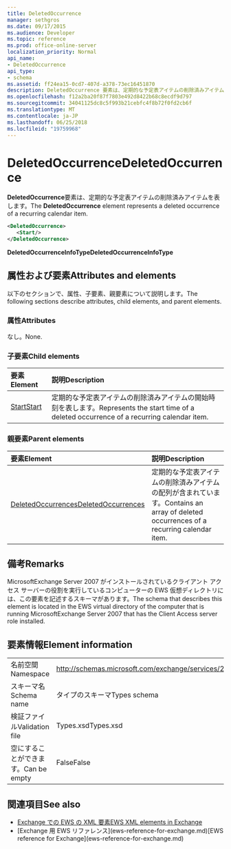 ```yaml
---
title: DeletedOccurrence
manager: sethgros
ms.date: 09/17/2015
ms.audience: Developer
ms.topic: reference
ms.prod: office-online-server
localization_priority: Normal
api_name:
- DeletedOccurrence
api_type:
- schema
ms.assetid: ff24ea15-0cd7-407d-a378-73ec16451870
description: DeletedOccurrence 要素は、定期的な予定表アイテムの削除済みアイテムを表します。
ms.openlocfilehash: f12a2ba20f87f7803e492d8422b68c8ecdf9d797
ms.sourcegitcommit: 34041125dc8c5f993b21cebfc4f8b72f0fd2cb6f
ms.translationtype: MT
ms.contentlocale: ja-JP
ms.lasthandoff: 06/25/2018
ms.locfileid: "19759968"
---
```

# <a name="deletedoccurrence"></a><span data-ttu-id="833d1-103">DeletedOccurrence</span><span class="sxs-lookup"><span data-stu-id="833d1-103">DeletedOccurrence</span></span>

<span data-ttu-id="833d1-104">**DeletedOccurrence**要素は、定期的な予定表アイテムの削除済みアイテムを表します。</span><span class="sxs-lookup"><span data-stu-id="833d1-104">The **DeletedOccurrence** element represents a deleted occurrence of a recurring calendar item.</span></span> 
  
```xml
<DeletedOccurrence>
   <Start/>
</DeletedOccurrence>
```

 <span data-ttu-id="833d1-105">**DeletedOccurrenceInfoType**</span><span class="sxs-lookup"><span data-stu-id="833d1-105">**DeletedOccurrenceInfoType**</span></span>
## <a name="attributes-and-elements"></a><span data-ttu-id="833d1-106">属性および要素</span><span class="sxs-lookup"><span data-stu-id="833d1-106">Attributes and elements</span></span>

<span data-ttu-id="833d1-107">以下のセクションで、属性、子要素、親要素について説明します。</span><span class="sxs-lookup"><span data-stu-id="833d1-107">The following sections describe attributes, child elements, and parent elements.</span></span>
  
### <a name="attributes"></a><span data-ttu-id="833d1-108">属性</span><span class="sxs-lookup"><span data-stu-id="833d1-108">Attributes</span></span>

<span data-ttu-id="833d1-109">なし。</span><span class="sxs-lookup"><span data-stu-id="833d1-109">None.</span></span>
  
### <a name="child-elements"></a><span data-ttu-id="833d1-110">子要素</span><span class="sxs-lookup"><span data-stu-id="833d1-110">Child elements</span></span>

|<span data-ttu-id="833d1-111">**要素**</span><span class="sxs-lookup"><span data-stu-id="833d1-111">**Element**</span></span>|<span data-ttu-id="833d1-112">**説明**</span><span class="sxs-lookup"><span data-stu-id="833d1-112">**Description**</span></span>|
|:-----|:-----|
|[<span data-ttu-id="833d1-113">Start</span><span class="sxs-lookup"><span data-stu-id="833d1-113">Start</span></span>](start.md) <br/> |<span data-ttu-id="833d1-114">定期的な予定表アイテムの削除済みアイテムの開始時刻を表します。</span><span class="sxs-lookup"><span data-stu-id="833d1-114">Represents the start time of a deleted occurrence of a recurring calendar item.</span></span>  <br/> |
   
### <a name="parent-elements"></a><span data-ttu-id="833d1-115">親要素</span><span class="sxs-lookup"><span data-stu-id="833d1-115">Parent elements</span></span>

|<span data-ttu-id="833d1-116">**要素**</span><span class="sxs-lookup"><span data-stu-id="833d1-116">**Element**</span></span>|<span data-ttu-id="833d1-117">**説明**</span><span class="sxs-lookup"><span data-stu-id="833d1-117">**Description**</span></span>|
|:-----|:-----|
|[<span data-ttu-id="833d1-118">DeletedOccurrences</span><span class="sxs-lookup"><span data-stu-id="833d1-118">DeletedOccurrences</span></span>](deletedoccurrences.md) <br/> |<span data-ttu-id="833d1-119">定期的な予定表アイテムの削除済みアイテムの配列が含まれています。</span><span class="sxs-lookup"><span data-stu-id="833d1-119">Contains an array of deleted occurrences of a recurring calendar item.</span></span>  <br/> |
   
## <a name="remarks"></a><span data-ttu-id="833d1-120">備考</span><span class="sxs-lookup"><span data-stu-id="833d1-120">Remarks</span></span>

<span data-ttu-id="833d1-121">MicrosoftExchange Server 2007 がインストールされているクライアント アクセス サーバーの役割を実行しているコンピューターの EWS 仮想ディレクトリには、この要素を記述するスキーマがあります。</span><span class="sxs-lookup"><span data-stu-id="833d1-121">The schema that describes this element is located in the EWS virtual directory of the computer that is running MicrosoftExchange Server 2007 that has the Client Access server role installed.</span></span>
  
## <a name="element-information"></a><span data-ttu-id="833d1-122">要素情報</span><span class="sxs-lookup"><span data-stu-id="833d1-122">Element information</span></span>

|||
|:-----|:-----|
|<span data-ttu-id="833d1-123">名前空間</span><span class="sxs-lookup"><span data-stu-id="833d1-123">Namespace</span></span>  <br/> |http://schemas.microsoft.com/exchange/services/2006/types  <br/> |
|<span data-ttu-id="833d1-124">スキーマ名</span><span class="sxs-lookup"><span data-stu-id="833d1-124">Schema name</span></span>  <br/> |<span data-ttu-id="833d1-125">タイプのスキーマ</span><span class="sxs-lookup"><span data-stu-id="833d1-125">Types schema</span></span>  <br/> |
|<span data-ttu-id="833d1-126">検証ファイル</span><span class="sxs-lookup"><span data-stu-id="833d1-126">Validation file</span></span>  <br/> |<span data-ttu-id="833d1-127">Types.xsd</span><span class="sxs-lookup"><span data-stu-id="833d1-127">Types.xsd</span></span>  <br/> |
|<span data-ttu-id="833d1-128">空にすることができます。</span><span class="sxs-lookup"><span data-stu-id="833d1-128">Can be empty</span></span>  <br/> |<span data-ttu-id="833d1-129">False</span><span class="sxs-lookup"><span data-stu-id="833d1-129">False</span></span>  <br/> |
   
## <a name="see-also"></a><span data-ttu-id="833d1-130">関連項目</span><span class="sxs-lookup"><span data-stu-id="833d1-130">See also</span></span>

- [<span data-ttu-id="833d1-131">Exchange での EWS の XML 要素</span><span class="sxs-lookup"><span data-stu-id="833d1-131">EWS XML elements in Exchange</span></span>](ews-xml-elements-in-exchange.md)  
- <span data-ttu-id="833d1-132">
  [Exchange 用 EWS リファレンス](ews-reference-for-exchange.md)</span><span class="sxs-lookup"><span data-stu-id="833d1-132">[EWS reference for Exchange](ews-reference-for-exchange.md)</span></span>

